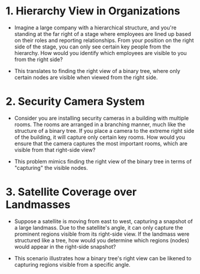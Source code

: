 # 1. Hierarchy View in Organizations
- Imagine a large company with a hierarchical structure, and you're standing at the far right of a stage where employees are lined up based on their roles and reporting relationships. From your position on the right side of the stage, you can only see certain key people from the hierarchy. How would you identify which employees are visible to you from the right side?

- This translates to finding the right view of a binary tree, where only certain nodes are visible when viewed from the right side.

# 2. Security Camera System
- Consider you are installing security cameras in a building with multiple rooms. The rooms are arranged in a branching manner, much like the structure of a binary tree. If you place a camera to the extreme right side of the building, it will capture only certain key rooms. How would you ensure that the camera captures the most important rooms, which are visible from that right-side view?

- This problem mimics finding the right view of the binary tree in terms of "capturing" the visible nodes.

# 3. Satellite Coverage over Landmasses
- Suppose a satellite is moving from east to west, capturing a snapshot of a large landmass. Due to the satellite's angle, it can only capture the prominent regions visible from its right-side view. If the landmass were structured like a tree, how would you determine which regions (nodes) would appear in the right-side snapshot?

- This scenario illustrates how a binary tree's right view can be likened to capturing regions visible from a specific angle.
